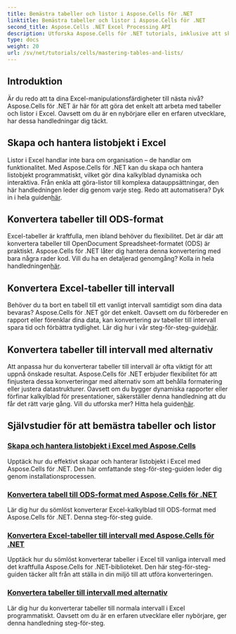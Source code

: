 ```yaml
---
title: Bemästra tabeller och listor i Aspose.Cells för .NET
linktitle: Bemästra tabeller och listor i Aspose.Cells för .NET
second_title: Aspose.Cells .NET Excel Processing API
description: Utforska Aspose.Cells för .NET tutorials, inklusive att skapa och hantera listobjekt, konvertera tabeller till intervall och konvertera till ODS-format steg för steg.
type: docs
weight: 20
url: /sv/net/tutorials/cells/mastering-tables-and-lists/
---
```

## Introduktion

Är du redo att ta dina Excel-manipulationsfärdigheter till nästa nivå? Aspose.Cells för .NET är här för att göra det enkelt att arbeta med tabeller och listor i Excel. Oavsett om du är en nybörjare eller en erfaren utvecklare, har dessa handledningar dig täckt.

## Skapa och hantera listobjekt i Excel  
 Listor i Excel handlar inte bara om organisation – de handlar om funktionalitet. Med Aspose.Cells för .NET kan du skapa och hantera listobjekt programmatiskt, vilket gör dina kalkylblad dynamiska och interaktiva. Från enkla att göra-listor till komplexa datauppsättningar, den här handledningen leder dig genom varje steg. Redo att automatisera? Dyk in i hela guiden[här](./create-and-manage-list-object/).  

## Konvertera tabeller till ODS-format  
Excel-tabeller är kraftfulla, men ibland behöver du flexibilitet. Det är där att konvertera tabeller till OpenDocument Spreadsheet-formatet (ODS) är praktiskt. Aspose.Cells för .NET låter dig hantera denna konvertering med bara några rader kod. Vill du ha en detaljerad genomgång? Kolla in hela handledningen[här](./convert-table-to-ods-format/).  

## Konvertera Excel-tabeller till intervall  
 Behöver du ta bort en tabell till ett vanligt intervall samtidigt som dina data bevaras? Aspose.Cells för .NET gör det enkelt. Oavsett om du förbereder en rapport eller förenklar dina data, kan konvertering av tabeller till intervall spara tid och förbättra tydlighet. Lär dig hur i vår steg-för-steg-guide[här](./convert-excel-tables-to-range/).  

## Konvertera tabeller till intervall med alternativ  

Att anpassa hur du konverterar tabeller till intervall är ofta viktigt för att uppnå önskade resultat. Aspose.Cells för .NET erbjuder flexibilitet för att finjustera dessa konverteringar med alternativ som att behålla formatering eller justera datastrukturer. Oavsett om du bygger dynamiska rapporter eller förfinar kalkylblad för presentationer, säkerställer denna handledning att du får det rätt varje gång. Vill du utforska mer? Hitta hela guiden[här](./convert-tables-to-range-with-options/).  

## Självstudier för att bemästra tabeller och listor
### [Skapa och hantera listobjekt i Excel med Aspose.Cells](./create-and-manage-list-object/)
Upptäck hur du effektivt skapar och hanterar listobjekt i Excel med Aspose.Cells för .NET. Den här omfattande steg-för-steg-guiden leder dig genom installationsprocessen.
### [Konvertera tabell till ODS-format med Aspose.Cells för .NET](./convert-table-to-ods-format/)
Lär dig hur du sömlöst konverterar Excel-kalkylblad till ODS-format med Aspose.Cells för .NET. Denna steg-för-steg guide.
### [Konvertera Excel-tabeller till intervall med Aspose.Cells för .NET](./convert-excel-tables-to-range/)
Upptäck hur du sömlöst konverterar tabeller i Excel till vanliga intervall med det kraftfulla Aspose.Cells for .NET-biblioteket. Den här steg-för-steg-guiden täcker allt från att ställa in din miljö till att utföra konverteringen.
### [Konvertera tabeller till intervall med alternativ](./convert-tables-to-range-with-options/)
Lär dig hur du konverterar tabeller till normala intervall i Excel programmatiskt. Oavsett om du är en erfaren utvecklare eller nybörjare, ger denna handledning steg-för-steg.